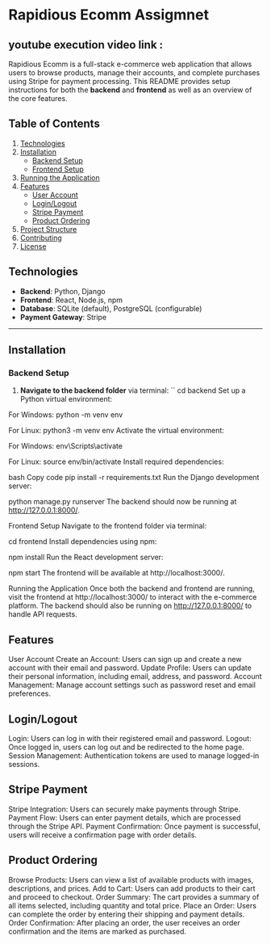 # Rapidious Ecomm Assigmnet
## youtube execution video link : 

Rapidious Ecomm is a full-stack e-commerce web application that allows users to browse products, manage their accounts, and complete purchases using Stripe for payment processing. This README provides setup instructions for both the **backend** and **frontend** as well as an overview of the core features.

## Table of Contents

1. [Technologies](#technologies)
2. [Installation](#installation)
   * [Backend Setup](#backend-setup)
   * [Frontend Setup](#frontend-setup)
3. [Running the Application](#running-the-application)
4. [Features](#features)
   * [User Account](#user-account)
   * [Login/Logout](#loginlogout)
   * [Stripe Payment](#stripe-payment)
   * [Product Ordering](#product-ordering)
5. [Project Structure](#project-structure)
6. [Contributing](#contributing)
7. [License](#license)

## Technologies

- **Backend**: Python, Django
- **Frontend**: React, Node.js, npm
- **Database**: SQLite (default), PostgreSQL (configurable)
- **Payment Gateway**: Stripe

---

## Installation

### Backend Setup

1. **Navigate to the backend folder** via terminal:
   ``
   cd backend
Set up a Python virtual environment:

For Windows:
python -m venv env

For Linux:
python3 -m venv env
Activate the virtual environment:

For Windows:
env\Scripts\activate


For Linux:
source env/bin/activate
Install required dependencies:

bash
Copy code
pip install -r requirements.txt
Run the Django development server:


python manage.py runserver
The backend should now be running at http://127.0.0.1:8000/.

Frontend Setup
Navigate to the frontend folder via terminal:



cd frontend
Install dependencies using npm:


npm install
Run the React development server:

npm start
The frontend will be available at http://localhost:3000/.

Running the Application
Once both the backend and frontend are running, visit the frontend at http://localhost:3000/ to interact with the e-commerce platform. The backend should also be running on http://127.0.0.1:8000/ to handle API requests.

## Features
User Account
Create an Account: Users can sign up and create a new account with their email and password.
Update Profile: Users can update their personal information, including email, address, and password.
Account Management: Manage account settings such as password reset and email preferences.
## Login/Logout
Login: Users can log in with their registered email and password.
Logout: Once logged in, users can log out and be redirected to the home page.
Session Management: Authentication tokens are used to manage logged-in sessions.
## Stripe Payment
Stripe Integration: Users can securely make payments through Stripe.
Payment Flow: Users can enter payment details, which are processed through the Stripe API.
Payment Confirmation: Once payment is successful, users will receive a confirmation page with order details.
## Product Ordering
Browse Products: Users can view a list of available products with images, descriptions, and prices.
Add to Cart: Users can add products to their cart and proceed to checkout.
Order Summary: The cart provides a summary of all items selected, including quantity and total price.
Place an Order: Users can complete the order by entering their shipping and payment details.
Order Confirmation: After placing an order, the user receives an order confirmation and the items are marked as purchased.
